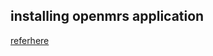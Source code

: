 installing openmrs application
------------------------------
[referhere](https://www.linuxcloudvps.com/blog/how-to-install-openmrs-on-ubuntu-20-04/)